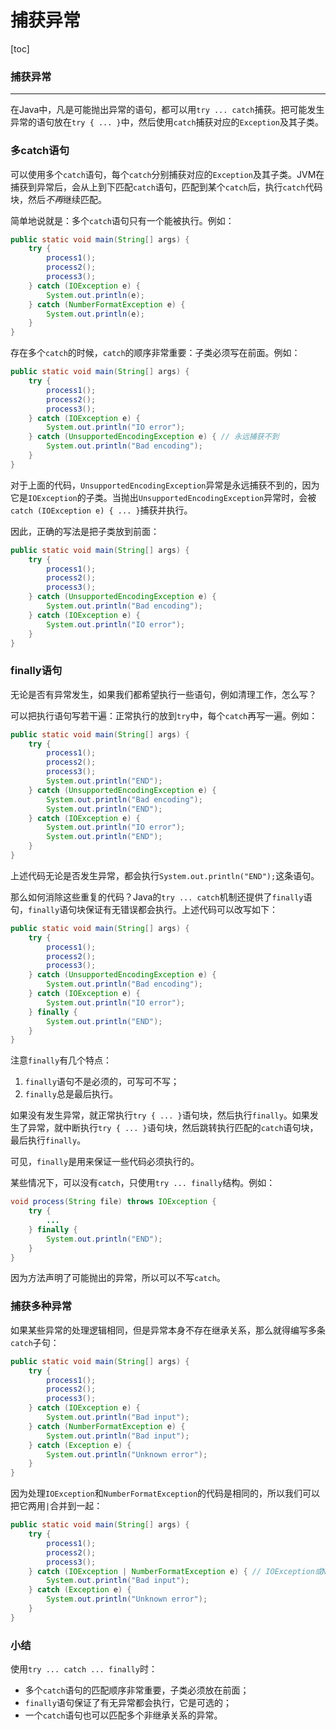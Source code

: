 

# 捕获异常

[toc]

### 捕获异常

------

在Java中，凡是可能抛出异常的语句，都可以用`try ... catch`捕获。把可能发生异常的语句放在`try { ... }`中，然后使用`catch`捕获对应的`Exception`及其子类。

### 多catch语句

可以使用多个`catch`语句，每个`catch`分别捕获对应的`Exception`及其子类。JVM在捕获到异常后，会从上到下匹配`catch`语句，匹配到某个`catch`后，执行`catch`代码块，然后*不再*继续匹配。

简单地说就是：多个`catch`语句只有一个能被执行。例如：

```java
public static void main(String[] args) {
    try {
        process1();
        process2();
        process3();
    } catch (IOException e) {
        System.out.println(e);
    } catch (NumberFormatException e) {
        System.out.println(e);
    }
}
```

存在多个`catch`的时候，`catch`的顺序非常重要：子类必须写在前面。例如：

```java
public static void main(String[] args) {
    try {
        process1();
        process2();
        process3();
    } catch (IOException e) {
        System.out.println("IO error");
    } catch (UnsupportedEncodingException e) { // 永远捕获不到
        System.out.println("Bad encoding");
    }
}
```

对于上面的代码，`UnsupportedEncodingException`异常是永远捕获不到的，因为它是`IOException`的子类。当抛出`UnsupportedEncodingException`异常时，会被`catch (IOException e) { ... }`捕获并执行。

因此，正确的写法是把子类放到前面：

```java
public static void main(String[] args) {
    try {
        process1();
        process2();
        process3();
    } catch (UnsupportedEncodingException e) {
        System.out.println("Bad encoding");
    } catch (IOException e) {
        System.out.println("IO error");
    }
}
```

### finally语句

无论是否有异常发生，如果我们都希望执行一些语句，例如清理工作，怎么写？

可以把执行语句写若干遍：正常执行的放到`try`中，每个`catch`再写一遍。例如：

```java
public static void main(String[] args) {
    try {
        process1();
        process2();
        process3();
        System.out.println("END");
    } catch (UnsupportedEncodingException e) {
        System.out.println("Bad encoding");
        System.out.println("END");
    } catch (IOException e) {
        System.out.println("IO error");
        System.out.println("END");
    }
}
```

上述代码无论是否发生异常，都会执行`System.out.println("END");`这条语句。

那么如何消除这些重复的代码？Java的`try ... catch`机制还提供了`finally`语句，`finally`语句块保证有无错误都会执行。上述代码可以改写如下：

```java
public static void main(String[] args) {
    try {
        process1();
        process2();
        process3();
    } catch (UnsupportedEncodingException e) {
        System.out.println("Bad encoding");
    } catch (IOException e) {
        System.out.println("IO error");
    } finally {
        System.out.println("END");
    }
}
```

注意`finally`有几个特点：

1. `finally`语句不是必须的，可写可不写；
2. `finally`总是最后执行。

如果没有发生异常，就正常执行`try { ... }`语句块，然后执行`finally`。如果发生了异常，就中断执行`try { ... }`语句块，然后跳转执行匹配的`catch`语句块，最后执行`finally`。

可见，`finally`是用来保证一些代码必须执行的。

某些情况下，可以没有`catch`，只使用`try ... finally`结构。例如：

```java
void process(String file) throws IOException {
    try {
        ...
    } finally {
        System.out.println("END");
    }
}
```

因为方法声明了可能抛出的异常，所以可以不写`catch`。

### 捕获多种异常

如果某些异常的处理逻辑相同，但是异常本身不存在继承关系，那么就得编写多条`catch`子句：

```java
public static void main(String[] args) {
    try {
        process1();
        process2();
        process3();
    } catch (IOException e) {
        System.out.println("Bad input");
    } catch (NumberFormatException e) {
        System.out.println("Bad input");
    } catch (Exception e) {
        System.out.println("Unknown error");
    }
}
```

因为处理`IOException`和`NumberFormatException`的代码是相同的，所以我们可以把它两用`|`合并到一起：

```java
public static void main(String[] args) {
    try {
        process1();
        process2();
        process3();
    } catch (IOException | NumberFormatException e) { // IOException或NumberFormatException
        System.out.println("Bad input");
    } catch (Exception e) {
        System.out.println("Unknown error");
    }
}
```

### 小结

使用`try ... catch ... finally`时：

- 多个`catch`语句的匹配顺序非常重要，子类必须放在前面；
- `finally`语句保证了有无异常都会执行，它是可选的；
- 一个`catch`语句也可以匹配多个非继承关系的异常。
